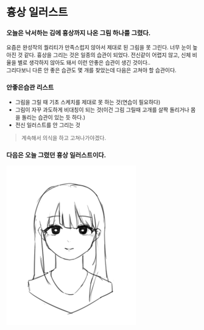 # 흉상 일러스트
### 오늘은 낙서하는 김에 흉상까지 나온 그림 하나를 그렸다.
요즘은 완성작의 퀄리티가 만족스럽지 않아서 제대로 된 그림을 못 그린다. 너무 눈이 높아진 것 같다. 흉상을 그리는 것은 일종의 습관이 되었다. 전신같이 어렵지 않고, 신체 비율을 별로 생각하지 않아도 돼서 이런 안좋은 습관이 생긴 것이다..<br>
 그리다보니 다른 안 좋은 습관도 몇 개를 찾았는데 다음은 고쳐야 할 습관이다.
### 안좋은습관 리스트
- 그림을 그릴 때 기초 스케치를 제대로 못 하는 것(연습이 필요하다)
- 그림이 자꾸 과도하게 비대칭이 되는 것(이건 그림 그릴때 고개를 살짝 돌리거나 몸을 돌리는 습관이 있는 듯 하다.)
- 전신 일러스트를 안 그리는 것
> 계속해서 의식을 하고 고쳐나가야겠다.
### 다음은 오늘 그렸던 흉상 일러스트이다.
![alt text](24-12-12.png)